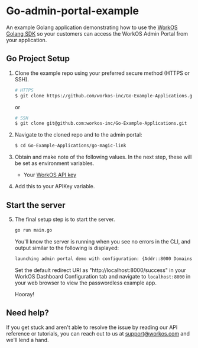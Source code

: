 # Go-admin-portal-example
An example Golang application demonstrating how to use the [WorkOS Golang SDK](https://github.com/workos/workos-go) so your customers can access the WorkOS Admin Portal from your application.


## Go Project Setup

1. Clone the example repo using your preferred secure method (HTTPS or SSH).
   ```bash
   # HTTPS
   $ git clone https://github.com/workos-inc/Go-Example-Applications.git
   ```

   or

   ```bash
   # SSH
   $ git clone git@github.com:workos-inc/Go-Example-Applications.git
   ```

2. Navigate to the cloned repo and to the admin portal:
   ```bash
   $ cd Go-Example-Applications/go-magic-link
   ```

3. Obtain and make note of the following values. In the next step, these will be set as environment variables.
   - Your [WorkOS API key](https://dashboard.workos.com/api-keys)

4. Add this to your APIKey variable.

## Start the server

5. The final setup step is to start the server.
   ```bash
   go run main.go
   ```

   You'll know the server is running when you see no errors in the CLI, and output similar to the following is displayed:

   ```bash
   launching admin portal demo with configuration: {Addr::8000 Domains:}
   ```
   
   Set the default redirect URI as "http://localhost:8000/success" in your WorkOS Dashboard Configuration tab and navigate to `localhost:8000` in your web browser to view the passwordless example app. 
   
   Hooray!

## Need help?

If you get stuck and aren't able to resolve the issue by reading our API reference or tutorials, you can reach out to us at support@workos.com and we'll lend a hand.
